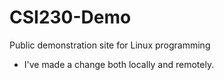 # CSI230-Demo
Public demonstration site for Linux programming
* I've made a change both locally and remotely.
